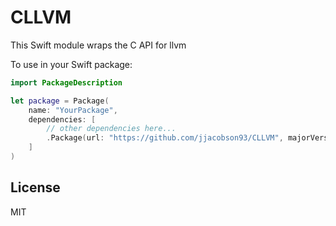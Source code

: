 CLLVM
========

This Swift module wraps the C API for llvm

To use in your Swift package:
```swift
import PackageDescription

let package = Package(
    name: "YourPackage",
    dependencies: [
        // other dependencies here...
        .Package(url: "https://github.com/jjacobson93/CLLVM", majorVersion: 1)
    ]
)
```

License
---
MIT